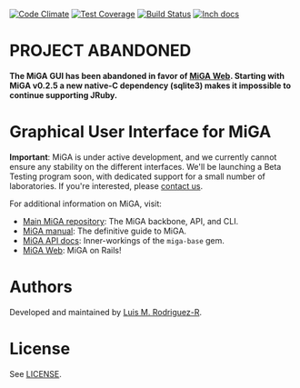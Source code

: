 [![Code Climate](https://codeclimate.com/github/bio-miga/miga-gui/badges/gpa.svg)](https://codeclimate.com/github/bio-miga/miga-gui)
[![Test Coverage](https://codeclimate.com/github/bio-miga/miga-gui/badges/coverage.svg)](https://codeclimate.com/github/bio-miga/miga-gui/coverage)
[![Build Status](https://travis-ci.org/bio-miga/miga-gui.svg?branch=master)](https://travis-ci.org/bio-miga/miga-gui)
[![Inch docs](http://inch-ci.org/github/bio-miga/miga-gui.svg)](http://inch-ci.org/github/bio-miga/miga-gui)

# PROJECT ABANDONED

**The MiGA GUI has been abandoned in favor of [MiGA Web][miga-web]. Starting with MiGA v0.2.5 a new native-C dependency (sqlite3)
makes it impossible to continue supporting JRuby.**


# Graphical User Interface for MiGA

**Important**: MiGA is under active development, and we currently cannot ensure
any stability on the different interfaces. We'll be launching a Beta Testing
program soon, with dedicated support for a small number of laboratories. If 
you're interested, please [contact us][contact].

For additional information on MiGA, visit:
* [Main MiGA repository][miga]: The MiGA backbone, API, and CLI.
* [MiGA manual][gitbook]: The definitive guide to MiGA.
* [MiGA API docs][rubydoc]: Inner-workings of the `miga-base` gem.
* [MiGA Web][miga-web]: MiGA on Rails!


# Authors

Developed and maintained by [Luis M. Rodriguez-R][lrr].


# License

See [LICENSE](LICENSE).

[lrr]: http://lmrodriguezr.github.io/
[gitbook]: https://miga.gitbooks.io/miga/content/
[rubydoc]: http://www.rubydoc.info/github/bio-miga/miga
[contact]: http://enve-omics.gatech.edu/node/7
[miga-web]: https://github.com/bio-miga/miga-web
[miga]: https://github.com/bio-miga/miga
